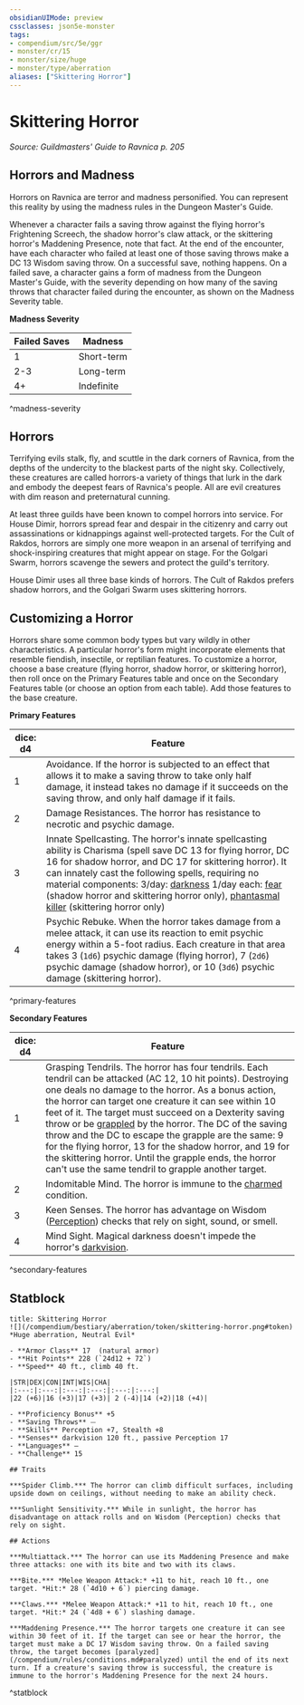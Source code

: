 ```yaml
---
obsidianUIMode: preview
cssclasses: json5e-monster
tags:
- compendium/src/5e/ggr
- monster/cr/15
- monster/size/huge
- monster/type/aberration
aliases: ["Skittering Horror"]
---
```

# Skittering Horror
*Source: Guildmasters' Guide to Ravnica p. 205*  

## Horrors and Madness

Horrors on Ravnica are terror and madness personified. You can represent this reality by using the madness rules in the Dungeon Master's Guide.

Whenever a character fails a saving throw against the flying horror's Frightening Screech, the shadow horror's claw attack, or the skittering horror's Maddening Presence, note that fact. At the end of the encounter, have each character who failed at least one of those saving throws make a DC 13 Wisdom saving throw. On a successful save, nothing happens. On a failed save, a character gains a form of madness from the Dungeon Master's Guide, with the severity depending on how many of the saving throws that character failed during the encounter, as shown on the Madness Severity table.

**Madness Severity**

| Failed Saves | Madness |
|--------------|---------|
| 1 | Short-term |
| 2-3 | Long-term |
| 4+ | Indefinite |
^madness-severity

## Horrors

Terrifying evils stalk, fly, and scuttle in the dark corners of Ravnica, from the depths of the undercity to the blackest parts of the night sky. Collectively, these creatures are called horrors-a variety of things that lurk in the dark and embody the deepest fears of Ravnica's people. All are evil creatures with dim reason and preternatural cunning.

At least three guilds have been known to compel horrors into service. For House Dimir, horrors spread fear and despair in the citizenry and carry out assassinations or kidnappings against well-protected targets. For the Cult of Rakdos, horrors are simply one more weapon in an arsenal of terrifying and shock-inspiring creatures that might appear on stage. For the Golgari Swarm, horrors scavenge the sewers and protect the guild's territory.

House Dimir uses all three base kinds of horrors. The Cult of Rakdos prefers shadow horrors, and the Golgari Swarm uses skittering horrors.

## Customizing a Horror

Horrors share some common body types but vary wildly in other characteristics. A particular horror's form might incorporate elements that resemble fiendish, insectile, or reptilian features. To customize a horror, choose a base creature (flying horror, shadow horror, or skittering horror), then roll once on the Primary Features table and once on the Secondary Features table (or choose an option from each table). Add those features to the base creature.

**Primary Features**

| dice: d4 | Feature |
|----------|---------|
| 1 | Avoidance. If the horror is subjected to an effect that allows it to make a saving throw to take only half damage, it instead takes no damage if it succeeds on the saving throw, and only half damage if it fails. |
| 2 | Damage Resistances. The horror has resistance to necrotic and psychic damage. |
| 3 | Innate Spellcasting. The horror's innate spellcasting ability is Charisma (spell save DC 13 for flying horror, DC 16 for shadow horror, and DC 17 for skittering horror). It can innately cast the following spells, requiring no material components: 3/day: [darkness](/compendium/spells/darkness.md) 1/day each: [fear](/compendium/spells/fear.md) (shadow horror and skittering horror only), [phantasmal killer](/compendium/spells/phantasmal-killer.md) (skittering horror only) |
| 4 | Psychic Rebuke. When the horror takes damage from a melee attack, it can use its reaction to emit psychic energy within a 5-foot radius. Each creature in that area takes 3 (`1d6`) psychic damage (flying horror), 7 (`2d6`) psychic damage (shadow horror), or 10 (`3d6`) psychic damage (skittering horror). |
^primary-features

**Secondary Features**

| dice: d4 | Feature |
|----------|---------|
| 1 | Grasping Tendrils. The horror has four tendrils. Each tendril can be attacked (AC 12, 10 hit points). Destroying one deals no damage to the horror. As a bonus action, the horror can target one creature it can see within 10 feet of it. The target must succeed on a Dexterity saving throw or be [grappled](2.%20GM%20Tools/Misc%20DND%20Handbook/compendium/rules/conditions.md#grappled) by the horror. The DC of the saving throw and the DC to escape the grapple are the same: 9 for the flying horror, 13 for the shadow horror, and 19 for the skittering horror. Until the grapple ends, the horror can't use the same tendril to grapple another target. |
| 2 | Indomitable Mind. The horror is immune to the [charmed](2.%20GM%20Tools/Misc%20DND%20Handbook/compendium/rules/conditions.md#charmed) condition. |
| 3 | Keen Senses. The horror has advantage on Wisdom ([Perception](/compendium/rules/skills.md#Perception)) checks that rely on sight, sound, or smell. |
| 4 | Mind Sight. Magical darkness doesn't impede the horror's [darkvision](/compendium/rules/senses.md#darkvision). |
^secondary-features

## Statblock

```ad-statblock
title: Skittering Horror
![](/compendium/bestiary/aberration/token/skittering-horror.png#token)
*Huge aberration, Neutral Evil*

- **Armor Class** 17  (natural armor)
- **Hit Points** 228 (`24d12 + 72`)
- **Speed** 40 ft., climb 40 ft.

|STR|DEX|CON|INT|WIS|CHA|
|:---:|:---:|:---:|:---:|:---:|:---:|
|22 (+6)|16 (+3)|17 (+3)| 2 (-4)|14 (+2)|18 (+4)|

- **Proficiency Bonus** +5
- **Saving Throws** ⏤
- **Skills** Perception +7, Stealth +8
- **Senses** darkvision 120 ft., passive Perception 17
- **Languages** —
- **Challenge** 15

## Traits

***Spider Climb.*** The horror can climb difficult surfaces, including upside down on ceilings, without needing to make an ability check.

***Sunlight Sensitivity.*** While in sunlight, the horror has disadvantage on attack rolls and on Wisdom (Perception) checks that rely on sight.

## Actions

***Multiattack.*** The horror can use its Maddening Presence and make three attacks: one with its bite and two with its claws.

***Bite.*** *Melee Weapon Attack:* +11 to hit, reach 10 ft., one target. *Hit:* 28 (`4d10 + 6`) piercing damage.

***Claws.*** *Melee Weapon Attack:* +11 to hit, reach 10 ft., one target. *Hit:* 24 (`4d8 + 6`) slashing damage.

***Maddening Presence.*** The horror targets one creature it can see within 30 feet of it. If the target can see or hear the horror, the target must make a DC 17 Wisdom saving throw. On a failed saving throw, the target becomes [paralyzed](/compendium/rules/conditions.md#paralyzed) until the end of its next turn. If a creature's saving throw is successful, the creature is immune to the horror's Maddening Presence for the next 24 hours.
```
^statblock